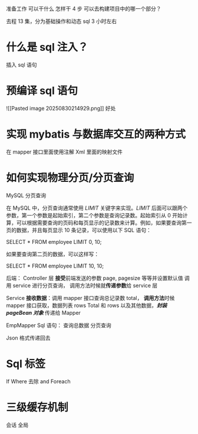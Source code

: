准备工作
可以干什么
怎样干 4 步
可以去构建项目中的哪一个部分？

去程 13 集，分为基础操作和动态 sql
3 小时左右

# 什么是 sql 注入？
插入 sql 语句



# 预编译 sql 语句
![[Pasted image 20250830214929.png]]
好处

# 实现 mybatis 与数据库交互的两种方式
在 mapper 接口里面使用注解
Xml 里面的映射文件



# 如何实现物理分页/分页查询
MySQL 分页查询

在 MySQL 中，分页查询通常使用 _LIMIT_ 关键字来实现。_LIMIT_ 后面可以跟两个参数，第一个参数是起始索引，第二个参数是查询记录数。起始索引从 0 开始计算，可以根据需要查询的页码和每页显示的记录数来计算。例如，如果要查询第一页的数据，并且每页显示 10 条记录，可以使用以下 SQL 语句：

SELECT * FROM employee LIMIT 0, 10;

如果要查询第二页的数据，可以这样写：

SELECT * FROM employee LIMIT 10, 10;


后端：
Controller 层
**接受**前端发送的参数 page, pagesize 等等并设置默认值
调用 service 进行分页查询，
调用方法时候就**传递参数**给 service 层

Service
**接收数据**：调用 mapper 接口查询总记录数 total，
**调用方法**时候 mapper 接口获取，数据列表 rows
Total 和 rows 以及其他数据，***封装 pageBean 对象***
传递给 Mapper

EmpMapper
Sql 语句：
查询总数据
分页查询

Json 格式传递回去


# Sql 标签
If
Where 去除 and
Foreach


# 三级缓存机制
会话
全局
